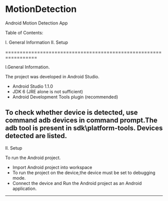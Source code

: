 # MotionDetection
Android Motion Detection App

Table of Contents:

I. General Information
II. Setup

=================================================================

I.General Information.

The project was developed in Android Studio. 

* Android Studio 1.1.0
* JDK 6 (JRE alone is not sufficient)
* Android Development Tools plugin (recommended) 


To check whether device is detected, use command adb devices in command prompt.The adb tool is present in sdk\platform-tools\. Devices detected are listed. 
-----------------------------------------------------------------
II. Setup

To run the Android project.

* Import Android project into workspace
* To run the project on the device,the device must be set to debugging mode.
* Connect the device and Run the Android project as an Android application.

-----------------------------------------------------------------

